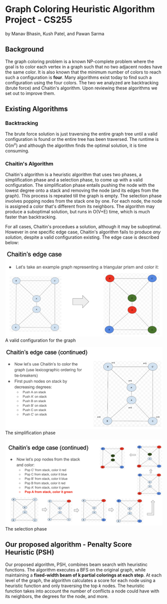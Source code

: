 # Graph Coloring Heuristic Algorithm Project - CS255

by Manav Bhasin, Kush Patel, and Pawan Sarma

## Background
The graph coloring problem is a known NP-complete problem where the goal is to color each vertex in a graph such that no two adjacent nodes have the same color. It is also known that the minimum number of colors to reach such a configuration is **four**. Many algorithms exist today to find such a configuration using the four colors. The two we analyzed are backtracking (brute force) and Chaitin's algorithm. Upon reviewing these algorithms we set out to improve them.

## Existing Algorithms

### Backtracking
The brute force solution is just traversing the entire graph tree until a valid configuration is found or the entire tree has been traversed. The runtime is O($m^v$) and although the algorithm finds the optimal solution, it is time consuming.

### Chaitin's Algorithm
Chaitin's algorithm is a heuristic algorithm that uses two phases, a simplification phase and a selection phase, to come up with a valid ocnfiguration. The simplification phase entails pushing the node with the lowest degree onto a stack and removing the node (and its edges from the graph). This process is repeated till the graph is empty. The selection phase involves popping nodes from the stack one by one. For each node, the node is assigned a color that's different from its neighbors. The algorithm may produce a suboptimal solution, but runs in O(V+E) time, which is much faster than backtracking.

For all cases, Chaitin's procedues a solution, although it may be suboptimal. However in one specific edge case, Chaitin's algorithm fails to produce *any solution*, despite a valid configuration existing. The edge case is described below:

![](initialcolor.png)
A valid configuration for the graph

![](simplification.png)
The simplification phase

![](selection.png)
The selection phase

## Our proposed algorithm - Penalty Score Heuristic (PSH)
Our proposed algorithm, PSH, combines beam search with heuristinc functions. The algorithm executes a BFS on the original graph, while maintaining a **fixed-width beam of k partial colorings at each step**. At each level of the graph, the algorithm calculates a score for each node using a heuristic function and only traversing the top *k* nodes. The heuristic function takes into account the number of conflicts a node could have with its neighbors, the degrees for the node, and more. 



